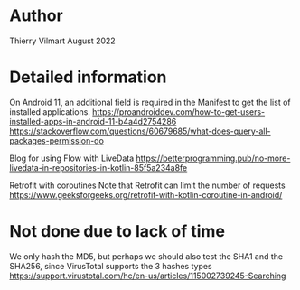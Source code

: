 # Author

Thierry Vilmart
August 2022

# Detailed information

On Android 11, an additional field is required in the Manifest to get the list of installed applications.
https://proandroiddev.com/how-to-get-users-installed-apps-in-android-11-b4a4d2754286
https://stackoverflow.com/questions/60679685/what-does-query-all-packages-permission-do

Blog for using Flow with LiveData
https://betterprogramming.pub/no-more-livedata-in-repositories-in-kotlin-85f5a234a8fe

Retrofit with coroutines
Note that Retrofit can limit the number of requests
https://www.geeksforgeeks.org/retrofit-with-kotlin-coroutine-in-android/

# Not done due to lack of time

We only hash the MD5, but perhaps we should also test the SHA1 and the SHA256,
since VirusTotal supports the 3 hashes types
https://support.virustotal.com/hc/en-us/articles/115002739245-Searching
